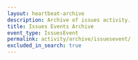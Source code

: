 ```yaml
---
layout: heartbeat-archive
description: Archive of issues activity.
title: Issues Events Archive
event_type: IssuesEvent
permalink: activity/archive/issuesevent/
excluded_in_search: true
---
```

